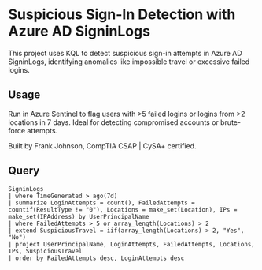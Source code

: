 # Suspicious Sign-In Detection with Azure AD SigninLogs

This project uses KQL to detect suspicious sign-in attempts in Azure AD SigninLogs, identifying anomalies like impossible travel or excessive failed logins.

## Usage
Run in Azure Sentinel to flag users with >5 failed logins or logins from >2 locations in 7 days. Ideal for detecting compromised accounts or brute-force attempts.

Built by Frank Johnson, CompTIA CSAP | CySA+ certified.

## Query
```kql
SigninLogs
| where TimeGenerated > ago(7d)
| summarize LoginAttempts = count(), FailedAttempts = countif(ResultType != "0"), Locations = make_set(Location), IPs = make_set(IPAddress) by UserPrincipalName
| where FailedAttempts > 5 or array_length(Locations) > 2
| extend SuspiciousTravel = iif(array_length(Locations) > 2, "Yes", "No")
| project UserPrincipalName, LoginAttempts, FailedAttempts, Locations, IPs, SuspiciousTravel
| order by FailedAttempts desc, LoginAttempts desc
